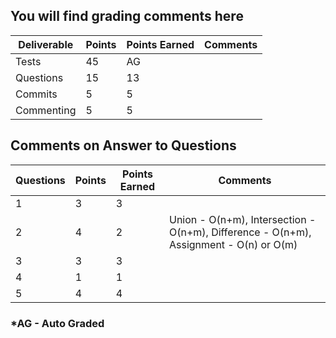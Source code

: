 ## You will find grading comments here 

| Deliverable        | Points | Points Earned | Comments
| ------------------ | ------ | ------------- | ------------------------
| Tests              |  45    |      AG       |
| Questions          |  15    |      13       |
| Commits            |  5     |      5        |
| Commenting         |  5     |      5        |



## Comments on Answer to Questions

| Questions | Points | Points Earned | Comments
| --------- | ------ | ------------- | -----------------------
|     1     |   3    |      3        | 
|     2     |   4    |      2        | Union - O(n+m), Intersection - O(n+m), Difference - O(n+m), Assignment - O(n) or O(m)
|     3     |   3    |      3        |
|     4     |   1    |      1        |
|     5     |   4    |      4        |



### *AG - Auto Graded


